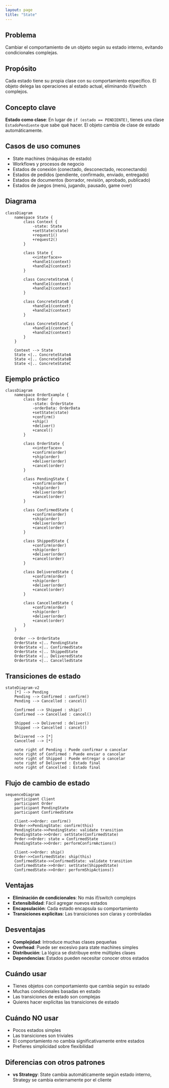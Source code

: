 ```yaml
---
layout: page
title: "State"
---
```


## Problema
Cambiar el comportamiento de un objeto según su estado interno, evitando condicionales complejas.

## Propósito
Cada estado tiene su propia clase con su comportamiento específico. El objeto delega las operaciones al estado actual, eliminando if/switch complejos.

## Concepto clave
**Estado como clase**: En lugar de `if (estado == PENDIENTE)`, tienes una clase `EstadoPendiente` que sabe qué hacer. El objeto cambia de clase de estado automáticamente.

## Casos de uso comunes
- State machines (máquinas de estado)
- Workflows y procesos de negocio
- Estados de conexión (conectado, desconectado, reconectando)
- Estados de pedidos (pendiente, confirmado, enviado, entregado)
- Estados de documentos (borrador, revisión, aprobado, publicado)
- Estados de juegos (menú, jugando, pausado, game over)

## Diagrama

```mermaid
classDiagram
    namespace State {
        class Context {
            -state: State
            +setState(state)
            +request1()
            +request2()
        }
        
        class State {
            <<interface>>
            +handle1(context)
            +handle2(context)
        }
        
        class ConcreteStateA {
            +handle1(context)
            +handle2(context)
        }
        
        class ConcreteStateB {
            +handle1(context)
            +handle2(context)
        }
        
        class ConcreteStateC {
            +handle1(context)
            +handle2(context)
        }
    }
    
    Context --> State
    State <|.. ConcreteStateA
    State <|.. ConcreteStateB
    State <|.. ConcreteStateC
```

## Ejemplo práctico

```mermaid
classDiagram
    namespace OrderExample {
        class Order {
            -state: OrderState
            -orderData: OrderData
            +setState(state)
            +confirm()
            +ship()
            +deliver()
            +cancel()
        }
        
        class OrderState {
            <<interface>>
            +confirm(order)
            +ship(order)
            +deliver(order)
            +cancel(order)
        }
        
        class PendingState {
            +confirm(order)
            +ship(order)
            +deliver(order)
            +cancel(order)
        }
        
        class ConfirmedState {
            +confirm(order)
            +ship(order)
            +deliver(order)
            +cancel(order)
        }
        
        class ShippedState {
            +confirm(order)
            +ship(order)
            +deliver(order)
            +cancel(order)
        }
        
        class DeliveredState {
            +confirm(order)
            +ship(order)
            +deliver(order)
            +cancel(order)
        }
        
        class CancelledState {
            +confirm(order)
            +ship(order)
            +deliver(order)
            +cancel(order)
        }
    }
    
    Order --> OrderState
    OrderState <|.. PendingState
    OrderState <|.. ConfirmedState
    OrderState <|.. ShippedState
    OrderState <|.. DeliveredState
    OrderState <|.. CancelledState
```

## Transiciones de estado

```mermaid
stateDiagram-v2
    [*] --> Pending
    Pending --> Confirmed : confirm()
    Pending --> Cancelled : cancel()
    
    Confirmed --> Shipped : ship()
    Confirmed --> Cancelled : cancel()
    
    Shipped --> Delivered : deliver()
    Shipped --> Cancelled : cancel()
    
    Delivered --> [*]
    Cancelled --> [*]
    
    note right of Pending : Puede confirmar o cancelar
    note right of Confirmed : Puede enviar o cancelar
    note right of Shipped : Puede entregar o cancelar
    note right of Delivered : Estado final
    note right of Cancelled : Estado final
```

## Flujo de cambio de estado

```mermaid
sequenceDiagram
    participant Client
    participant Order
    participant PendingState
    participant ConfirmedState
    
    Client->>Order: confirm()
    Order->>PendingState: confirm(this)
    PendingState->>PendingState: validate transition
    PendingState->>Order: setState(ConfirmedState)
    Order->>Order: state = ConfirmedState
    PendingState->>Order: performConfirmActions()
    
    Client->>Order: ship()
    Order->>ConfirmedState: ship(this)
    ConfirmedState->>ConfirmedState: validate transition
    ConfirmedState->>Order: setState(ShippedState)
    ConfirmedState->>Order: performShipActions()
```

## Ventajas
- **Eliminación de condicionales**: No más if/switch complejos
- **Extensibilidad**: Fácil agregar nuevos estados
- **Encapsulación**: Cada estado encapsula su comportamiento
- **Transiciones explícitas**: Las transiciones son claras y controladas

## Desventajas
- **Complejidad**: Introduce muchas clases pequeñas
- **Overhead**: Puede ser excesivo para state machines simples
- **Distribución**: La lógica se distribuye entre múltiples clases
- **Dependencias**: Estados pueden necesitar conocer otros estados

## Cuándo usar
- Tienes objetos con comportamiento que cambia según su estado
- Muchas condicionales basadas en estado
- Las transiciones de estado son complejas
- Quieres hacer explícitas las transiciones de estado

## Cuándo NO usar
- Pocos estados simples
- Las transiciones son triviales
- El comportamiento no cambia significativamente entre estados
- Prefieres simplicidad sobre flexibilidad

## Diferencias con otros patrones
- **vs Strategy**: State cambia automáticamente según estado interno, Strategy se cambia externamente por el cliente